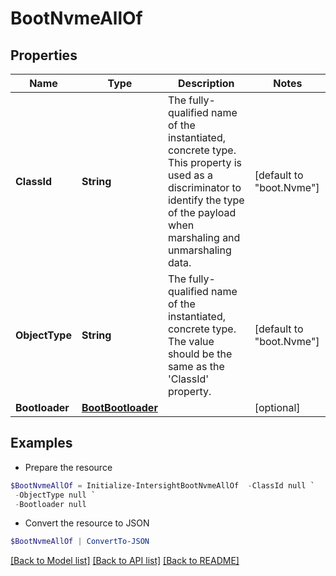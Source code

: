 # BootNvmeAllOf
## Properties

Name | Type | Description | Notes
------------ | ------------- | ------------- | -------------
**ClassId** | **String** | The fully-qualified name of the instantiated, concrete type. This property is used as a discriminator to identify the type of the payload when marshaling and unmarshaling data. | [default to "boot.Nvme"]
**ObjectType** | **String** | The fully-qualified name of the instantiated, concrete type. The value should be the same as the &#39;ClassId&#39; property. | [default to "boot.Nvme"]
**Bootloader** | [**BootBootloader**](BootBootloader.md) |  | [optional] 

## Examples

- Prepare the resource
```powershell
$BootNvmeAllOf = Initialize-IntersightBootNvmeAllOf  -ClassId null `
 -ObjectType null `
 -Bootloader null
```

- Convert the resource to JSON
```powershell
$BootNvmeAllOf | ConvertTo-JSON
```

[[Back to Model list]](../README.md#documentation-for-models) [[Back to API list]](../README.md#documentation-for-api-endpoints) [[Back to README]](../README.md)

